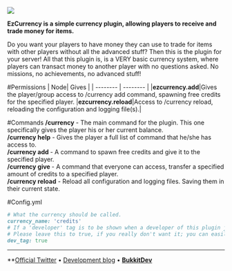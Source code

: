 ![](http://dev.bukkit.org/media/images/87/395/logo.PNG)

**EzCurrency is a simple currency plugin, allowing players to receive and trade money for items.**

Do you want your players to have money they can use to trade for items with other players without all the advanced stuff? Then this is the plugin for your server!
All that this plugin is, is a VERY basic currency system, where players can transact money to another player with no questions asked. No missions, no achievements, no advanced stuff!

#Permissions
| Node| Gives |
| -------- | -------- |
|**ezcurrency.add**|Gives the player/group access to /currency add <player> <amount> command, spawning free credits for the specified player.
|**ezcurrency.reload**|Access to /currency reload, reloading the configuration and logging file(s).|

#Commands
**/currency** - The main command for the plugin. This one specifically gives the player his or her current balance.  
**/currency help** - Gives the player a full list of command that he/she has access to.  
**/currency add <player> <amount>** - A command to spawn free credits and give it to the specified player.  
**/currency give <player> <amount>** - A command that everyone can access, transfer a specified amount of credits to a specified player.  
**/currency reload** - Reload all configuration and logging files. Saving them in their current state.  

#Config.yml
```ruby
# What the currency should be called.
currency_name: 'credits'
# If a 'developer' tag is to be shown when a developer of this plugin joins the server.
# Please leave this to true, if you really don't want it; you can easily set the value to false and reload the config with /currency reload
dev_tag: true
```
----
**[Official Twitter](http://twitter.com/hyprcsgo) • [Development blog](http://jonathan.ohrstrom.nu/blog/) • [**BukkitDev**](http://dev.bukkit.org/bukkit-plugins/ezcurrency)
